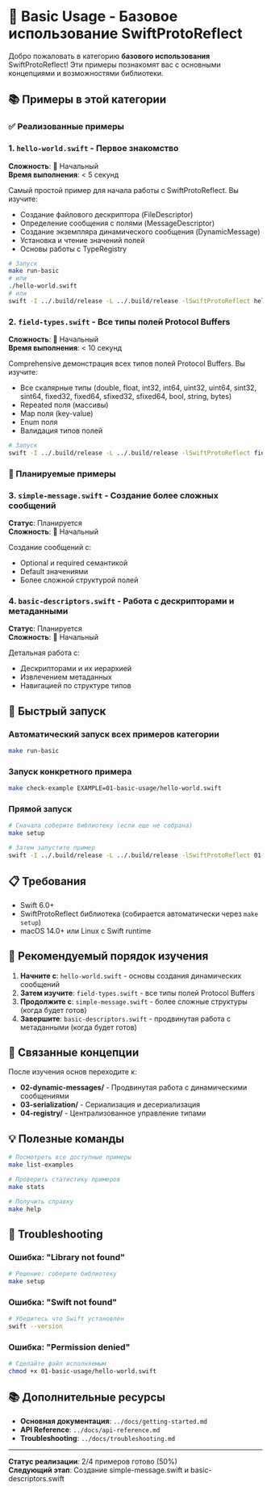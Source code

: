 # 🔰 Basic Usage - Базовое использование SwiftProtoReflect

Добро пожаловать в категорию **базового использования** SwiftProtoReflect! Эти примеры познакомят вас с основными концепциями и возможностями библиотеки.

## 📚 Примеры в этой категории

### ✅ Реализованные примеры

### 1. `hello-world.swift` - Первое знакомство
**Сложность**: 🔰 Начальный  
**Время выполнения**: < 5 секунд

Самый простой пример для начала работы с SwiftProtoReflect. Вы изучите:
- Создание файлового дескриптора (FileDescriptor)
- Определение сообщения с полями (MessageDescriptor)
- Создание экземпляра динамического сообщения (DynamicMessage)
- Установка и чтение значений полей
- Основы работы с TypeRegistry

```bash
# Запуск
make run-basic
# или
./hello-world.swift
# или
swift -I ../.build/release -L ../.build/release -lSwiftProtoReflect hello-world.swift
```

### 2. `field-types.swift` - Все типы полей Protocol Buffers
**Сложность**: 🔰 Начальный  
**Время выполнения**: < 10 секунд

Comprehensive демонстрация всех типов полей Protocol Buffers. Вы изучите:
- Все скалярные типы (double, float, int32, int64, uint32, uint64, sint32, sint64, fixed32, fixed64, sfixed32, sfixed64, bool, string, bytes)
- Repeated поля (массивы)
- Map поля (key-value)
- Enum поля
- Валидация типов полей

```bash
# Запуск
swift -I ../.build/release -L ../.build/release -lSwiftProtoReflect field-types.swift
```

### 🚧 Планируемые примеры

### 3. `simple-message.swift` - Создание более сложных сообщений
**Статус**: Планируется  
**Сложность**: 🔰 Начальный

Создание сообщений с:
- Optional и required семантикой
- Default значениями
- Более сложной структурой полей

### 4. `basic-descriptors.swift` - Работа с дескрипторами и метаданными
**Статус**: Планируется  
**Сложность**: 🔰 Начальный

Детальная работа с:
- Дескрипторами и их иерархией
- Извлечением метаданных
- Навигацией по структуре типов

## 🚀 Быстрый запуск

### Автоматический запуск всех примеров категории
```bash
make run-basic
```

### Запуск конкретного примера
```bash
make check-example EXAMPLE=01-basic-usage/hello-world.swift
```

### Прямой запуск
```bash
# Сначала соберите библиотеку (если еще не собрана)
make setup

# Затем запустите пример
swift -I ../.build/release -L ../.build/release -lSwiftProtoReflect 01-basic-usage/hello-world.swift
```

## 📋 Требования

- Swift 6.0+
- SwiftProtoReflect библиотека (собирается автоматически через `make setup`)
- macOS 14.0+ или Linux с Swift runtime

## 🎯 Рекомендуемый порядок изучения

1. **Начните с**: `hello-world.swift` - основы создания динамических сообщений
2. **Затем изучите**: `field-types.swift` - все типы полей Protocol Buffers
3. **Продолжите с**: `simple-message.swift` - более сложные структуры (когда будет готов)
4. **Завершите**: `basic-descriptors.swift` - продвинутая работа с метаданными (когда будет готов)

## 🔗 Связанные концепции

После изучения основ переходите к:
- **02-dynamic-messages/** - Продвинутая работа с динамическими сообщениями
- **03-serialization/** - Сериализация и десериализация
- **04-registry/** - Централизованное управление типами

## 💡 Полезные команды

```bash
# Посмотреть все доступные примеры
make list-examples

# Проверить статистику примеров
make stats

# Получить справку
make help
```

## 🐛 Troubleshooting

### Ошибка: "Library not found"
```bash
# Решение: соберите библиотеку
make setup
```

### Ошибка: "Swift not found"
```bash
# Убедитесь что Swift установлен
swift --version
```

### Ошибка: "Permission denied"
```bash
# Сделайте файл исполняемым
chmod +x 01-basic-usage/hello-world.swift
```

## 📚 Дополнительные ресурсы

- **Основная документация**: `../docs/getting-started.md`
- **API Reference**: `../docs/api-reference.md`
- **Troubleshooting**: `../docs/troubleshooting.md`

---

**Статус реализации**: 2/4 примеров готово (50%)  
**Следующий этап**: Создание simple-message.swift и basic-descriptors.swift
